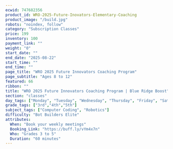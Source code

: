 ```yaml
---
ecwid: 747682356
product_id: WRO-2025-Future-Inovators-Elementary-Coaching
product_image: "/build.jpg"
robots: "noindex, follow"
category: "Subscription Classes"
price: 199
inventory: 100
payment_link: ""
weight: "0"
start_date: ""
end_date: "2025-08-22"
start_time: ""
end_time: ""
page_title: "WRO 2025 Future Innovators Coaching Program"
page_subtitle: "Ages 8 to 12"
featured: 66
ribbon: ""
title: "WRO 2025 Future Innovators Coaching Program | Blue Ridge Boost"
section: "classes"
day_tags: ["Monday", "Tuesday", "Wednesday", "Thursday", "Friday", "Saturday", "Sunday"]
grade_tags: ["3rd","4th","5th"]
subject_tags: ["Computer Coding", "Robotics"]
difficulty: "Bot Builders Elite"
attributes:
  When: "Book your weekly meetings"
  Booking_Link: "https://buff.ly/vYm4x7n"
  Who: "Grades 3 to 5"
  Duration: "60 minutes"
---
```

<script type="application/ld+json">
        {
            "@context": "https://schema.org",
            "@type": "Course",
            "name": "WRO 2025 Future Innovators Coaching Program",
            "description": "WRO 2025 Future Innovators Coaching Program - Ages 8 to 12",
            "provider": {
            "@type": "Organization",
            "name": "Blue Ridge Boost",
            "url": "https://blueridgeboost.com"
            },
            "offers": {
            "@type": "Offer",
            "price": "199",
            "priceCurrency": "USD",
            "availability": "https://schema.org/InStock",
            "url": "https://blueridgeboost.com/classes/"
            }
        }
        </script>
